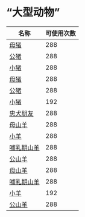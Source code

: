# “大型动物”  
名称  |  可使用次数  
----  |  ----  
[母猪](BoarEnclosureFemale.md)  |  288  
[公猪](BoarEnclosureMale.md)  |  288  
[小猪](BoarEnclosurePiglet.md)  |  288  
[母猪](BoarTiedFemale.md)  |  288  
[公猪](BoarTiedMale.md)  |  288  
[小猪](BoarTiedPiglet.md)  |  192  
[忠犬朋友](DogFriend.md)  |  288  
[母山羊](GoatEnclosureFemale.md)  |  288  
[小羊](GoatEnclosureKid.md)  |  288  
[哺乳期山羊](GoatEnclosureLactating.md)  |  288  
[公山羊](GoatEnclosureMale.md)  |  288  
[母山羊](GoatTiedFemale.md)  |  288  
[哺乳期山羊](GoatTiedFemaleLactating.md)  |  288  
[小羊](GoatTiedKid.md)  |  192  
[公山羊](GoatTiedMale.md)  |  288  
